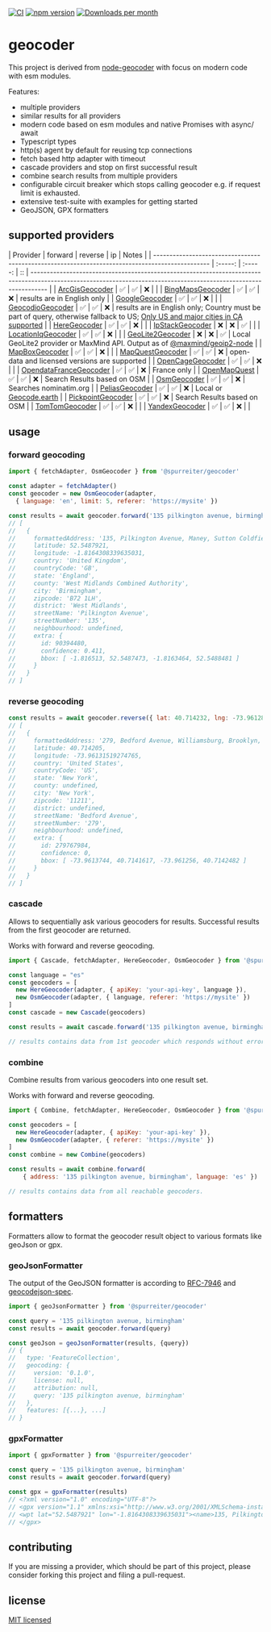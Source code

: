 [![CI](https://github.com/spurreiter/geocoder/actions/workflows/ci.yml/badge.svg?branch=main)](https://github.com/spurreiter/geocoder/actions/workflows/ci.yml)
[![npm version](https://badge.fury.io/js/@spurreiter%2Fgeocoder.svg)](https://www.npmjs.com/package/@spurreiter/geocoder)
[![Downloads per month](https://img.shields.io/npm/dm/@spurreiter/geocoder)](https://www.npmjs.com/package/@spurreiter/geocoder)

# geocoder  

This project is derived from
[node-geocoder](https://github.com/nchaulet/node-geocoder) with focus on modern
code with esm modules.

Features:
- multiple providers
- similar results for all providers
- modern code based on esm modules and native Promises with async/ await
- Typescript types
- http(s) agent by default for reusing tcp connections
- fetch based http adapter with timeout
- cascade providers and stop on first successful result
- combine search results from multiple providers
- configurable circuit breaker which stops calling geocoder e.g. if request
  limit is exhausted.
- extensive test-suite with examples for getting started
- GeoJSON, GPX formatters

## supported providers

| Provider                                                                                        | forward | reverse | ip | Notes                                                                                                                                                             |
| ----------------------------------------------------------------------------------------------- | :-----: | :-----: | :: | ----------------------------------------------------------------------------------------------------------------------------------------------------------------- |
| [ArcGisGeocoder](https://developers.arcgis.com/documentation/mapping-apis-and-services/search/) |   ✅    |    ✅    | ❌  |                                                                                                                                                                   |
| [BingMapsGeocoder](https://docs.microsoft.com/en-us/bingmaps/rest-services/locations)           |   ✅    |    ✅    | ❌  | results are in English only                                                                                                                                       |
| [GoogleGeocoder](https://developers.google.com/maps/documentation/geocoding/overview)           |   ✅    |    ✅    | ❌  |                                                                                                                                                                   |
| [GeocodioGeocoder](https://www.geocod.io/docs/)                                                 |   ✅    |    ✅    | ❌  | results are in English only; Country must be part of query, otherwise fallback to US; [Only US and major cities in CA supported](https://www.geocod.io/coverage/) |
| [HereGeocoder](https://developer.here.com/)                                                     |   ✅    |    ✅    | ❌  |                                                                                                                                                                   |
| [IpStackGeocoder](https://ipstack.com/)                                                         |   ❌    |    ❌    | ✅  |                                                                                                                                                                   |
| [LocationIqGeocoder](https://locationiq.com/docs)                                               |   ✅    |    ✅    | ❌  |                                                                                                                                                                   |
| [GeoLite2Geocoder](https://dev.maxmind.com/geoip/geoip2/geolite2/)                              |   ❌    |    ❌    | ✅  | Local GeoLite2 provider or MaxMind API. Output as of [@maxmind/geoip2-node](https://www.npmjs.com/package/@maxmind/geoip2-node)                                   |
| [MapBoxGeocoder](https://docs.mapbox.com/)                                                      |   ✅    |    ✅    | ❌  |                                                                                                                                                                   |
| [MapQuestGeocoder](https://developer.mapquest.com/documentation/geocoding-api)                  |   ✅    |    ✅    | ❌  | open-data and licensed versions are supported                                                                                                                     |
| [OpenCageGeocoder](https://opencagedata.com/)                                                   |   ✅    |    ✅    | ❌  |                                                                                                                                                                   |
| [OpendataFranceGeocoder](https://geo.api.gouv.fr/adresse)                                       |   ✅    |    ✅    | ❌  | France only                                                                                                                                                       |
| [OpenMapQuest](https://developer.mapquest.com/documentation/open/nominatim-search/)             |   ✅    |    ✅    | ❌  | Search Results based on OSM                                                                                                                                       |
| [OsmGeocoder](https://nominatim.org/release-docs/develop/)                                      |   ✅    |    ✅    | ❌  | Searches nominatim.org                                                                                                                                            |
| [PeliasGeocoder](https://github.com/pelias/documentation/blob/master/README.md)                 |   ✅    |    ✅    | ❌  | Local or [Geocode.earth](https://geocode.earth/docs)                                                                                                              |
| [PickpointGeocoder](https://pickpoint.io/api-reference)                                         |   ✅    |    ✅    | ❌  | Search Results based on OSM                                                                                                                                       |
| [TomTomGeocoder](https://developer.tomtom.com/)                                                 |   ✅    |    ✅    | ❌  |                                                                                                                                                                   |
| [YandexGeocoder](https://yandex.com/dev/maps/geocoder/)                                         |   ✅    |    ✅    | ❌  |                                                                                                                                                                   |

## usage

### forward geocoding

```js
import { fetchAdapter, OsmGeocoder } from '@spurreiter/geocoder'

const adapter = fetchAdapter()
const geocoder = new OsmGeocoder(adapter, 
  { language: 'en', limit: 5, referer: 'https://mysite' })

const results = await geocoder.forward('135 pilkington avenue, birmingham')
// [
//   {
//     formattedAddress: '135, Pilkington Avenue, Maney, Sutton Coldfield, Wylde Green, Birmingham, West Midlands Combined Authority, West Midlands, England, B72 1LH, United Kingdom',
//     latitude: 52.5487921,
//     longitude: -1.8164308339635031,
//     country: 'United Kingdom',
//     countryCode: 'GB',
//     state: 'England',
//     county: 'West Midlands Combined Authority',
//     city: 'Birmingham',
//     zipcode: 'B72 1LH',
//     district: 'West Midlands',
//     streetName: 'Pilkington Avenue',
//     streetNumber: '135',
//     neighbourhood: undefined,
//     extra: {
//       id: 90394480,
//       confidence: 0.411,
//       bbox: [ -1.816513, 52.5487473, -1.8163464, 52.5488481 ]
//     }
//   }
// ]
```

### reverse geocoding

```js
const results = await geocoder.reverse({ lat: 40.714232, lng: -73.9612889 })
// [
//   {
//     formattedAddress: '279, Bedford Avenue, Williamsburg, Brooklyn, Kings County, New York, 11211, United States',
//     latitude: 40.714205,
//     longitude: -73.96131519274765,
//     country: 'United States',
//     countryCode: 'US',
//     state: 'New York',
//     county: undefined,
//     city: 'New York',
//     zipcode: '11211',
//     district: undefined,
//     streetName: 'Bedford Avenue',
//     streetNumber: '279',
//     neighbourhood: undefined,
//     extra: {
//       id: 279767984,
//       confidence: 0,
//       bbox: [ -73.9613744, 40.7141617, -73.961256, 40.7142482 ]
//     }
//   }
// ]
```

### cascade

Allows to sequentially ask various geocoders for results. Successful results
from the first geocoder are returned.

Works with forward and reverse geocoding.

```js
import { Cascade, fetchAdapter, HereGeocoder, OsmGeocoder } from '@spurreiter/geocoder'

const language = "es"
const geocoders = [
  new HereGeocoder(adapter, { apiKey: 'your-api-key', language }),
  new OsmGeocoder(adapter, { language, referer: 'https://mysite' })
]
const cascade = new Cascade(geocoders)

const results = await cascade.forward('135 pilkington avenue, birmingham')

// results contains data from 1st geocoder which responds without error.
```

### combine

Combine results from various geocoders into one result set.

Works with forward and reverse geocoding.

```js
import { Combine, fetchAdapter, HereGeocoder, OsmGeocoder } from '@spurreiter/geocoder'

const geocoders = [
  new HereGeocoder(adapter, { apiKey: 'your-api-key' }),
  new OsmGeocoder(adapter, { referer: 'https://mysite' })
]
const combine = new Combine(geocoders)

const results = await combine.forward(
    { address: '135 pilkington avenue, birmingham', language: 'es' })

// results contains data from all reachable geocoders.
```

## formatters

Formatters allow to format the geocoder result object to various formats like
geoJson or gpx.

### geoJsonFormatter

The output of the GeoJSON formatter is according to
[RFC-7946](https://datatracker.ietf.org/doc/html/rfc7946) and
[geocodejson-spec](https://github.com/geocoders/geocodejson-spec).

```js
import { geoJsonFormatter } from '@spurreiter/geocoder'

const query = '135 pilkington avenue, birmingham'
const results = await geocoder.forward(query)

const geoJson = geoJsonFormatter(results, {query})
// {
//   type: 'FeatureCollection',
//   geocoding: {
//     version: '0.1.0',
//     license: null,
//     attribution: null,
//     query: '135 pilkington avenue, birmingham'
//   },
//   features: [{...}, ...]
// }
```

### gpxFormatter

```js
import { gpxFormatter } from '@spurreiter/geocoder'

const query = '135 pilkington avenue, birmingham'
const results = await geocoder.forward(query)

const gpx = gpxFormatter(results)
// <?xml version="1.0" encoding="UTF-8"?>
// <gpx version="1.1" xmlns:xsi="http://www.w3.org/2001/XMLSchema-instance" xmlns="http://www.topografix.com/GPX/1/0" xsi:schemaLocation="http://www.topografix.com/GPX/1/0 http://www.topografix.com/GPX/1/0/gpx.xsd">
// <wpt lat="52.5487921" lon="-1.8164308339635031"><name>135, Pilkington Avenue, Maney, Sutton Coldfield, Wylde Green, Birmingham, West Midlands Combined Authority, West Midlands, England, B72 1LH, United Kingdom</name></wpt>
// </gpx>
```

## contributing

If you are missing a provider, which should be part of this project, please
consider forking this project and filing a pull-request.

## license

[MIT licensed](./LICENSE)
